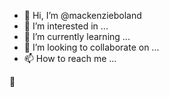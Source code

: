 - 👋 Hi, I’m @mackenzieboland
- 👀 I’m interested in ...
- 🌱 I’m currently learning ...
- 💞️ I’m looking to collaborate on ...
- 📫 How to reach me ...

:scroll:
<!---
mackenzieboland/mackenzieboland is a ✨ special ✨ repository because its `README.md` (this file) appears on your GitHub profile.
You can click the Preview link to take a look at your changes.
--->
